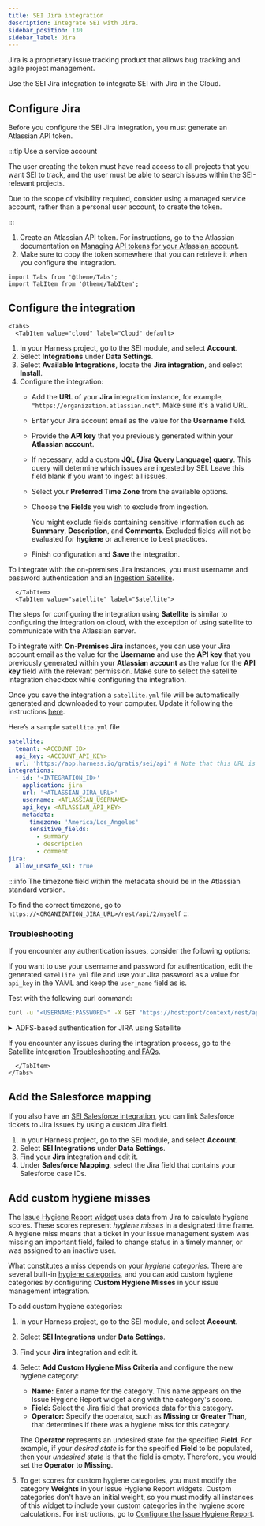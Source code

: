 ```yaml
---
title: SEI Jira integration
description: Integrate SEI with Jira.
sidebar_position: 130
sidebar_label: Jira
---
```


Jira is a proprietary issue tracking product that allows bug tracking and agile project management.

Use the SEI Jira integration to integrate SEI with Jira in the Cloud.

## Configure Jira

Before you configure the SEI Jira integration, you must generate an Atlassian API token.

:::tip Use a service account

The user creating the token must have read access to all projects that you want SEI to track, and the user must be able to search issues within the SEI-relevant projects.

Due to the scope of visibility required, consider using a managed service account, rather than a personal user account, to create the token.

:::

1. Create an Atlassian API token. For instructions, go to the Atlassian documentation on [Managing API tokens for your Atlassian account](https://support.atlassian.com/atlassian-account/docs/manage-api-tokens-for-your-atlassian-account/).
2. Make sure to copy the token somewhere that you can retrieve it when you configure the integration.

```mdx-code-block
import Tabs from '@theme/Tabs';
import TabItem from '@theme/TabItem';
```

## Configure the integration

```mdx-code-block
<Tabs>
  <TabItem value="cloud" label="Cloud" default>
```

1. In your Harness project, go to the SEI module, and select **Account**.
2. Select **Integrations** under **Data Settings**.
3. Select **Available Integrations**, locate the **Jira integration**, and select **Install**.
4. Configure the integration:
   * Add the **URL** of your **Jira** integration instance, for example, `"https://organization.atlassian.net"`. Make sure it's a valid URL.
   * Enter your Jira account email as the value for the **Username** field.
   * Provide the **API key** that you previously generated within your **Atlassian account**.
   * If necessary, add a custom **JQL (Jira Query Language) query**. This query will determine which issues are ingested by SEI. Leave this field blank if you want to ingest all issues.
   * Select your **Preferred Time Zone** from the available options.
   * Choose the **Fields** you wish to exclude from ingestion. 
      
      You might exclude fields containing sensitive information such as **Summary**, **Description**, and **Comments**. Excluded fields will not be evaluated for **hygiene** or adherence to best practices.
   * Finish configuration and **Save** the integration.

To integrate with the on-premises Jira instances, you must username and password authentication and an [Ingestion Satellite](/docs/software-engineering-insights/sei-ingestion-satellite/satellite-overview).

```mdx-code-block
  </TabItem>
  <TabItem value="satellite" label="Satellite">
```

The steps for configuring the integration using **Satellite** is similar to configuring the integration on cloud, with the exception of using satellite to communicate with the Atlassian server.

To integrate with **On-Premises Jira** instances, you can use your Jira account email as the value for the **Username** and use the **API key** that you previously generated within your **Atlassian account** as the value for the **API key** field with the relevant permission. Make sure to select the satellite integration checkbox while configuring the integration.

Once you save the integration a ```satellite.yml``` file will be automatically generated and downloaded to your computer. Update it following the instructions [here](/docs/software-engineering-insights/sei-ingestion-satellite/satellite-overview).

Here’s a sample `satellite.yml` file

```yaml
satellite:
  tenant: <ACCOUNT_ID>
  api_key: <ACCOUNT_API_KEY>
  url: 'https://app.harness.io/gratis/sei/api' # Note that this URL is relative to the environment you are using.
integrations:
  - id: '<INTEGRATION_ID>'
    application: jira
    url: '<ATLASSIAN_JIRA_URL>'
    username: <ATLASSIAN_USERNAME>
    api_key: <ATLASSIAN_API_KEY>
    metadata:
      timezone: 'America/Los_Angeles'
      sensitive_fields:
        - summary
        - description
        - comment
jira:
  allow_unsafe_ssl: true

```

:::info
The timezone field within the metadata should be in the Atlassian standard version.

To find the correct timezone, go to ```https://<ORGANIZATION_JIRA_URL>/rest/api/2/myself```
:::

### Troubleshooting

If you encounter any authentication issues, consider the following options:

If you want to use your username and password for authentication, edit the generated `satellite.yml` file and use your Jira password as a value for `api_key` in the YAML and keep the `user_name` field as is.

   Test with the following curl command:

```bash
curl -u "<USERNAME:PASSWORD>" -X GET "https://host:port/context/rest/api/search?jql=<CUSTOM_JQL_QUERY>
```

<details>
<summary> ADFS-based authentication for JIRA using Satellite</summary>

ADFS (Active Directory Federation Services) is a Microsoft service that provides single sign-on authentication to users across multiple applications or systems. When integrating with Jira using ADFS-based authentication via Satellite, specific fields need to be configured in the `satellite.yml` file.

Update the `satellite.yml` file:

Remove:

```yaml
username:
api_key:
```

Replace with:

```yaml
authentication: adfs
adfs_url: <ADFS_SERVER_ENDPOINT>
adfs_client_id: <CLIENT_IDENTIFIER> / <APPLICATION_ID>
adfs_resource: <RESOURCE_IDENTIFIER>
adfs_username: <ADFS_USERNAME>
adfs_password: <ADFS_PASSWORD>
```

Replace `<ADFS_PASSWORD>` with the actual password for the specified ADFS username. Ensure the rest of the file remains unchanged.

* `authentication:` This field specifies the authentication method to be used, in this case, ADFS.

* `adfs_url:` The URL of the ADFS server endpoint where authentication requests will be sent.

* `adfs_client_id:` The client identifier or application ID assigned to your application in the ADFS configuration. It uniquely identifies your application to the ADFS server.

* `adfs_resource:` The identifier of the resource for which the access token is being requested. In the context of Jira integration, it specifies the URI of the Jira OAuth API on the ADFS server.

* `adfs_username:` The username used for authentication. This could be a service account or a specific user account authorized to access Jira via ADFS.

* `adfs_password:` The password associated with the specified ADFS username. It is important to keep this information secure.

</details>

If you encounter any issues during the integration process, go to the Satellite integration [Troubleshooting and FAQs](/docs/software-engineering-insights/sei-ingestion-satellite/satellite-troubleshooting-and-faqs).

```mdx-code-block
  </TabItem>
</Tabs>
```

## Add the Salesforce mapping

If you also have an [SEI Salesforce integration](../other-integrations/sei-integration-salesforce), you can link Salesforce tickets to Jira issues by using a custom Jira field.

1. In your Harness project, go to the SEI module, and select **Account**.
2. Select **SEI Integrations** under **Data Settings**.
3. Find your **Jira** integration and edit it.
4. Under **Salesforce Mapping**, select the Jira field that contains your Salesforce case IDs.

## Add custom hygiene misses

The [Issue Hygiene Report widget](/docs/software-engineering-insights/sei-metrics-and-reports/hygiene-metrics#issue-hygiene-reports) uses data from Jira to calculate hygiene scores. These scores represent _hygiene misses_ in a designated time frame. A hygiene miss means that a ticket in your issue management system was missing an important field, failed to change status in a timely manner, or was assigned to an inactive user.

What constitutes a miss depends on your _hygiene categories_. There are several built-in [hygiene categories](/docs/software-engineering-insights/sei-metrics-and-reports/hygiene-metrics.md#issue-hygiene-categories), and you can add custom hygiene categories by configuring **Custom Hygiene Misses** in your issue management integration.

To add custom hygiene categories:

1. In your Harness project, go to the SEI module, and select **Account**.
2. Select **SEI Integrations** under **Data Settings**.
3. Find your **Jira** integration and edit it.
4. Select **Add Custom Hygiene Miss Criteria** and configure the new hygiene category:

   * **Name:** Enter a name for the category. This name appears on the Issue Hygiene Report widget along with the category's score.
   * **Field:** Select the Jira field that provides data for this category.
   * **Operator:** Specify the operator, such as **Missing** or **Greater Than**, that determines if there was a hygiene miss for this category.

   The **Operator** represents an undesired state for the specified **Field**. For example, if your *desired state* is for the specified **Field** to be populated, then your *undesired state* is that the field is empty. Therefore, you would set the **Operator** to **Missing**.

5. To get scores for custom hygiene categories, you must modify the category **Weights** in your Issue Hygiene Report widgets. Custom categories don't have an initial weight, so you must modify all instances of this widget to include your custom categories in the hygiene score calculations. For instructions, go to [Configure the Issue Hygiene Report](/docs/software-engineering-insights/sei-metrics-and-reports/hygiene-metrics#configure-the-issue-hygiene-report).
